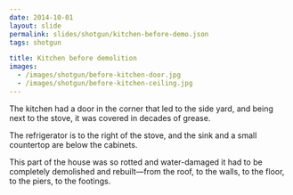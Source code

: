 ```yaml
---
date: 2014-10-01
layout: slide
permalink: slides/shotgun/kitchen-before-demo.json
tags: shotgun

title: Kitchen before demolition
images:
  - /images/shotgun/before-kitchen-door.jpg
  - /images/shotgun/before-kitchen-ceiling.jpg
---
```

The kitchen had a door in the corner that led to the side yard, and being next to the stove, it was covered in decades of grease.

The refrigerator is to the right of the stove, and the sink and a small countertop are below the cabinets.

This part of the house was so rotted and water-damaged it had to be completely demolished and rebuilt—from the roof, to the walls, to the floor, to the piers, to the footings.